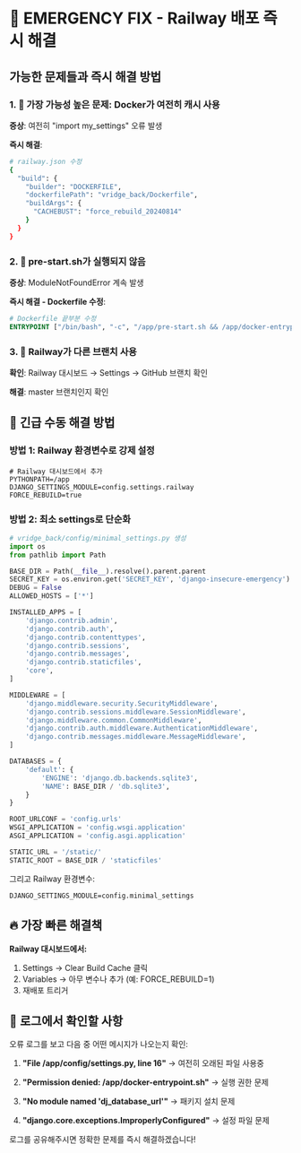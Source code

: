 # 🚨 EMERGENCY FIX - Railway 배포 즉시 해결

## 가능한 문제들과 즉시 해결 방법

### 1. 🔴 가장 가능성 높은 문제: Docker가 여전히 캐시 사용
**증상**: 여전히 "import my_settings" 오류 발생

**즉시 해결**:
```bash
# railway.json 수정
{
  "build": {
    "builder": "DOCKERFILE",
    "dockerfilePath": "vridge_back/Dockerfile",
    "buildArgs": {
      "CACHEBUST": "force_rebuild_20240814"
    }
  }
}
```

### 2. 🔴 pre-start.sh가 실행되지 않음
**증상**: ModuleNotFoundError 계속 발생

**즉시 해결 - Dockerfile 수정**:
```dockerfile
# Dockerfile 끝부분 수정
ENTRYPOINT ["/bin/bash", "-c", "/app/pre-start.sh && /app/docker-entrypoint.sh"]
```

### 3. 🔴 Railway가 다른 브랜치 사용
**확인**: Railway 대시보드 → Settings → GitHub 브랜치 확인

**해결**: master 브랜치인지 확인

## 🚀 긴급 수동 해결 방법

### 방법 1: Railway 환경변수로 강제 설정
```env
# Railway 대시보드에서 추가
PYTHONPATH=/app
DJANGO_SETTINGS_MODULE=config.settings.railway
FORCE_REBUILD=true
```

### 방법 2: 최소 settings로 단순화
```python
# vridge_back/config/minimal_settings.py 생성
import os
from pathlib import Path

BASE_DIR = Path(__file__).resolve().parent.parent
SECRET_KEY = os.environ.get('SECRET_KEY', 'django-insecure-emergency')
DEBUG = False
ALLOWED_HOSTS = ['*']

INSTALLED_APPS = [
    'django.contrib.admin',
    'django.contrib.auth',
    'django.contrib.contenttypes',
    'django.contrib.sessions',
    'django.contrib.messages',
    'django.contrib.staticfiles',
    'core',
]

MIDDLEWARE = [
    'django.middleware.security.SecurityMiddleware',
    'django.contrib.sessions.middleware.SessionMiddleware',
    'django.middleware.common.CommonMiddleware',
    'django.contrib.auth.middleware.AuthenticationMiddleware',
    'django.contrib.messages.middleware.MessageMiddleware',
]

DATABASES = {
    'default': {
        'ENGINE': 'django.db.backends.sqlite3',
        'NAME': BASE_DIR / 'db.sqlite3',
    }
}

ROOT_URLCONF = 'config.urls'
WSGI_APPLICATION = 'config.wsgi.application'
ASGI_APPLICATION = 'config.asgi.application'

STATIC_URL = '/static/'
STATIC_ROOT = BASE_DIR / 'staticfiles'
```

그리고 Railway 환경변수:
```
DJANGO_SETTINGS_MODULE=config.minimal_settings
```

## 🔥 가장 빠른 해결책

**Railway 대시보드에서:**
1. Settings → Clear Build Cache 클릭
2. Variables → 아무 변수나 추가 (예: FORCE_REBUILD=1)
3. 재배포 트리거

## 📝 로그에서 확인할 사항

오류 로그를 보고 다음 중 어떤 메시지가 나오는지 확인:

1. **"File /app/config/settings.py, line 16"** 
   → 여전히 오래된 파일 사용중
   
2. **"Permission denied: /app/docker-entrypoint.sh"**
   → 실행 권한 문제
   
3. **"No module named 'dj_database_url'"**
   → 패키지 설치 문제

4. **"django.core.exceptions.ImproperlyConfigured"**
   → 설정 파일 문제

로그를 공유해주시면 정확한 문제를 즉시 해결하겠습니다!